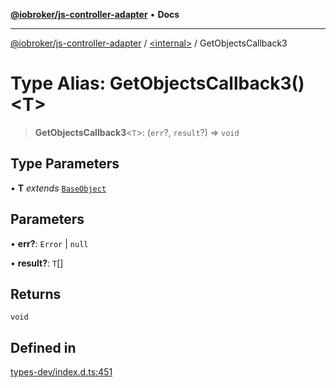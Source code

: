[**@iobroker/js-controller-adapter**](../../README.md) • **Docs**

***

[@iobroker/js-controller-adapter](../../globals.md) / [\<internal\>](../README.md) / GetObjectsCallback3

# Type Alias: GetObjectsCallback3()\<T\>

> **GetObjectsCallback3**\<`T`\>: (`err`?, `result`?) => `void`

## Type Parameters

• **T** *extends* [`BaseObject`](../interfaces/BaseObject.md)

## Parameters

• **err?**: `Error` \| `null`

• **result?**: `T`[]

## Returns

`void`

## Defined in

[types-dev/index.d.ts:451](https://github.com/ioBroker/ioBroker.js-controller/blob/8ad7f66ced81c171aa99d76496fa607acde05189/packages/types-dev/index.d.ts#L451)
